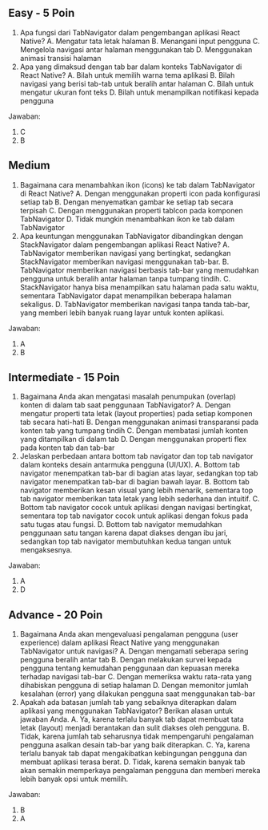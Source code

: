 ## Easy - 5 Poin

1. Apa fungsi dari TabNavigator dalam pengembangan aplikasi React Native?
   A. Mengatur tata letak halaman
   B. Menangani input pengguna
   C. Mengelola navigasi antar halaman menggunakan tab
   D. Menggunakan animasi transisi halaman
2. Apa yang dimaksud dengan tab bar dalam konteks TabNavigator di React Native?
   A. Bilah untuk memilih warna tema aplikasi
   B. Bilah navigasi yang berisi tab-tab untuk beralih antar halaman
   C. Bilah untuk mengatur ukuran font teks
   D. Bilah untuk menampilkan notifikasi kepada pengguna

Jawaban:

1. C
2. B

## Medium

1. Bagaimana cara menambahkan ikon (icons) ke tab dalam TabNavigator di React Native?
   A. Dengan menggunakan properti icon pada konfigurasi setiap tab
   B. Dengan menyematkan gambar ke setiap tab secara terpisah
   C. Dengan menggunakan properti tabIcon pada komponen TabNavigator
   D. Tidak mungkin menambahkan ikon ke tab dalam TabNavigator
2. Apa keuntungan menggunakan TabNavigator dibandingkan dengan StackNavigator dalam pengembangan aplikasi React Native?
   A. TabNavigator memberikan navigasi yang bertingkat, sedangkan StackNavigator memberikan navigasi menggunakan tab-bar.
   B. TabNavigator memberikan navigasi berbasis tab-bar yang memudahkan pengguna untuk beralih antar halaman tanpa tumpang tindih.
   C. StackNavigator hanya bisa menampilkan satu halaman pada satu waktu, sementara TabNavigator dapat menampilkan beberapa halaman sekaligus.
   D. TabNavigator memberikan navigasi tanpa tanda tab-bar, yang memberi lebih banyak ruang layar untuk konten aplikasi.

Jawaban:

1. A
2. B

## Intermediate - 15 Poin

1. Bagaimana Anda akan mengatasi masalah penumpukan (overlap) konten di dalam tab saat penggunaan TabNavigator?
   A. Dengan mengatur properti tata letak (layout properties) pada setiap komponen tab secara hati-hati
   B. Dengan menggunakan animasi transparansi pada konten tab yang tumpang tindih
   C. Dengan membatasi jumlah konten yang ditampilkan di dalam tab
   D. Dengan menggunakan properti flex pada konten tab dan tab-bar
2. Jelaskan perbedaan antara bottom tab navigator dan top tab navigator dalam konteks desain antarmuka pengguna (UI/UX).
   A. Bottom tab navigator menempatkan tab-bar di bagian atas layar, sedangkan top tab navigator menempatkan tab-bar di bagian bawah layar.
   B. Bottom tab navigator memberikan kesan visual yang lebih menarik, sementara top tab navigator memberikan tata letak yang lebih sederhana dan intuitif.
   C. Bottom tab navigator cocok untuk aplikasi dengan navigasi bertingkat, sementara top tab navigator cocok untuk aplikasi dengan fokus pada satu tugas atau fungsi.
   D. Bottom tab navigator memudahkan penggunaan satu tangan karena dapat diakses dengan ibu jari, sedangkan top tab navigator membutuhkan kedua tangan untuk mengaksesnya.

Jawaban:

1. A
2. D

## Advance - 20 Poin

1. Bagaimana Anda akan mengevaluasi pengalaman pengguna (user experience) dalam aplikasi React Native yang menggunakan TabNavigator untuk navigasi?
   A. Dengan mengamati seberapa sering pengguna beralih antar tab
   B. Dengan melakukan survei kepada pengguna tentang kemudahan penggunaan dan kepuasan mereka terhadap navigasi tab-bar
   C. Dengan memeriksa waktu rata-rata yang dihabiskan pengguna di setiap halaman
   D. Dengan memonitor jumlah kesalahan (error) yang dilakukan pengguna saat menggunakan tab-bar
2. Apakah ada batasan jumlah tab yang sebaiknya diterapkan dalam aplikasi yang menggunakan TabNavigator? Berikan alasan untuk jawaban Anda.
   A. Ya, karena terlalu banyak tab dapat membuat tata letak (layout) menjadi berantakan dan sulit diakses oleh pengguna.
   B. Tidak, karena jumlah tab seharusnya tidak mempengaruhi pengalaman pengguna asalkan desain tab-bar yang baik diterapkan.
   C. Ya, karena terlalu banyak tab dapat mengakibatkan kebingungan pengguna dan membuat aplikasi terasa berat.
   D. Tidak, karena semakin banyak tab akan semakin memperkaya pengalaman pengguna dan memberi mereka lebih banyak opsi untuk memilih.

Jawaban:

1. B
2. A

